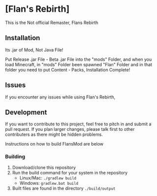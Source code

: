 # [Flan's Rebirth]

This is the Not official Remaster, Flans Rebirth

## Installation
Its .jar of Mod, Not Java File!

Put Release .jar File - Beta .jar File into the "mods" Folder, and when you load Minecraft, in "mods" Folder been spawned "Flan" Folder and in that folder you need to put Content - Packs, Installation Complete!
## Issues

If you encounter any issues while using Flan's Rebirth, 
## Development

If you want to contribute to this project, feel free to pitch in and submit a pull request. If you plan larger changes, please talk first to other contributers as there might be hidden problems.

Instructions on how to build FlansMod are below

### Building
1. Download/clone this repository
1. Run the build command for your system in the repository
	- Linux/Mac: `./gradlew build`
	- Windows: `gradlew.bat build`
1. Built files are found in the directory `./build/output`

